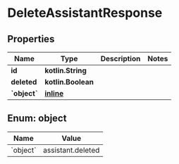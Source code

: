 
# DeleteAssistantResponse

## Properties
Name | Type | Description | Notes
------------ | ------------- | ------------- | -------------
**id** | **kotlin.String** |  | 
**deleted** | **kotlin.Boolean** |  | 
**&#x60;object&#x60;** | [**inline**](#&#x60;Object&#x60;) |  | 


<a id="`Object`"></a>
## Enum: object
Name | Value
---- | -----
&#x60;object&#x60; | assistant.deleted



